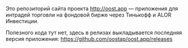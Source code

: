 Это репозиторий сайта проекта http://oost.app — приложения для интрадей торговли на фондовой бирже через Тинькофф и ALOR Инвестиции.

Полезного кода тут нет, здесь в релизах выкладывается последняя версия приложения: https://github.com/oostap/oost.app/releases
